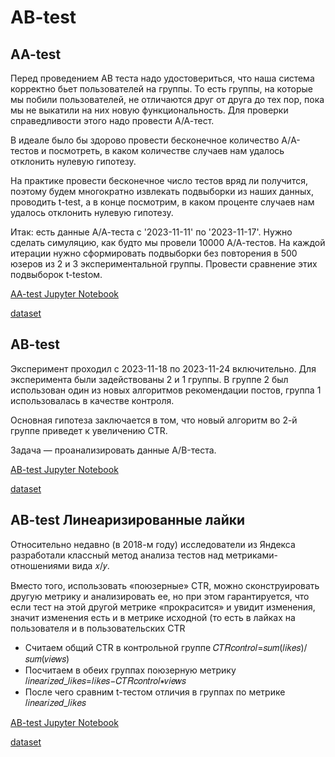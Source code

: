 # AB-test

## AA-test
Перед проведением AB теста надо удостовериться, 
что наша система корректно бьет пользователей на группы.
То есть группы, на которые мы побили пользователей, 
не отличаются друг от друга до тех пор, пока мы не выкатили 
на них новую функциональность. 
Для проверки справедливости этого надо провести А/А-тест. 


В идеале было бы здорово провести бесконечное количество А/A-тестов и посмотреть, 
в каком количестве случаев нам удалось отклонить нулевую гипотезу.

На практике провести бесконечное число тестов вряд ли получится, поэтому
будем многократно извлекать подвыборки из наших данных, проводить t-test, а в конце посмотрим, 
в каком проценте случаев нам удалось отклонить нулевую гипотезу.

Итак: есть данные А/А-теста с '2023-11-11' по '2023-11-17'. 
Нужно сделать симуляцию, как будто мы провели 10000 А/А-тестов. 
На каждой итерации нужно сформировать подвыборки без повторения в 500 юзеров 
из 2 и 3 экспериментальной группы. Провести сравнение этих подвыборок t-testом.

[AA-test Jupyter Notebook](AA.ipynb)

[dataset](datasets/1.csv)

## AB-test
Эксперимент проходил с 2023-11-18 по 2023-11-24 включительно. 
Для эксперимента были задействованы 2 и 1 группы. 
В группе 2 был использован один из новых алгоритмов рекомендации постов, 
группа 1 использовалась в качестве контроля. 

Основная гипотеза заключается в том, что новый алгоритм во 2-й группе приведет к увеличению CTR. 

Задача — проанализировать данные А/B-теста. 

[AB-test Jupyter Notebook](AB.ipynb)

[dataset](datasets/2.csv)


## AB-test Линеаризированные лайки
Относительно недавно (в 2018-м году) исследователи из Яндекса разработали 
классный метод анализа тестов над метриками-отношениями вида  𝑥/𝑦.

Вместо того, использовать «поюзерные» CTR, 
можно сконструировать другую метрику и анализировать ее, 
но при этом гарантируется, 
что если тест на этой другой метрике «прокрасится» и увидит изменения, 
значит изменения есть и в метрике исходной
(то есть в лайках на пользователя и в пользовательских CTR

* Считаем общий CTR в контрольной группе  𝐶𝑇𝑅𝑐𝑜𝑛𝑡𝑟𝑜𝑙=𝑠𝑢𝑚(𝑙𝑖𝑘𝑒𝑠)/𝑠𝑢𝑚(𝑣𝑖𝑒𝑤𝑠) 
* Посчитаем в обеих группах поюзерную метрику  𝑙𝑖𝑛𝑒𝑎𝑟𝑖𝑧𝑒𝑑_𝑙𝑖𝑘𝑒𝑠=𝑙𝑖𝑘𝑒𝑠−𝐶𝑇𝑅𝑐𝑜𝑛𝑡𝑟𝑜𝑙∗𝑣𝑖𝑒𝑤𝑠 
* После чего сравним  t-тестом отличия в группах по метрике 𝑙𝑖𝑛𝑒𝑎𝑟𝑖𝑧𝑒𝑑_𝑙𝑖𝑘𝑒𝑠

[AB-test Jupyter Notebook](AB_ll.ipynb)

[dataset](datasets/3.csv)